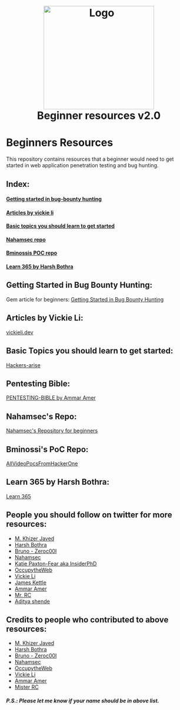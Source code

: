 <h1 align="center">
  <br>
  <a href="https://github.com/HACKE-RC/beginners-resources"><img src="https://beeimg.com/images/l09057016821.png" alt="Logo" width="300" height="280"></a>
  <br>
  Beginner resources v2.0
  <br>
</h1>

# Beginners Resources
This repository contains resources that a beginner would need to get started in web application penetration testing and bug hunting.

## Index:
#### [Getting started in bug-bounty hunting](https://github.com/kushagrasarathe/beginners-resources#getting-started-in-bug-bounty-hunting)
#### [Articles by vickie li](https://github.com/kushagrasarathe/beginners-resources#articles-by-vickie-li)
#### [Basic topics you should learn to get started](https://github.com/kushagrasarathe/beginners-resources#basic-topics-you-should-learn-to-get-started)
#### [Nahamsec repo](https://github.com/kushagrasarathe/beginners-resources#nahamsec-repo)
#### [Bminossis POC repo](https://github.com/kushagrasarathe/beginners-resources#bminossis-poc-repo)
#### [Learn 365 by Harsh Bothra](https://github.com/kushagrasarathe/beginners-resources#learn-365-by-harsh-bothra)


## Getting Started in Bug Bounty Hunting:
Gem article for beginners:
[Getting Started in Bug Bounty Hunting](https://whoami.securitybreached.org/2019/06/03/guide-getting-started-in-bug-bounty-hunting/)

## Articles by Vickie Li:
[vickieli.dev](https://vickieli.dev/)

## Basic Topics you should learn to get started:
[Hackers-arise](https://www.hackers-arise.com/getting-started) 

## Pentesting Bible:
[PENTESTING-BIBLE by Ammar Amer](https://github.com/blaCCkHatHacEEkr/PENTESTING-BIBLE)

## Nahamsec's Repo:
[Nahamsec's Repository for beginners](https://github.com/nahamsec/Resources-for-Beginner-Bug-Bounty-Hunters)

## Bminossi's PoC Repo:
[AllVideoPocsFromHackerOne](https://github.com/bminossi/AllVideoPocsFromHackerOne)

## Learn 365 by Harsh Bothra:
[Learn 365](https://github.com/harsh-bothra/learn365)


## People you should follow on twitter for more resources:
- [M. Khizer Javed](https://twitter.com/KHIZER_JAVED47)
- [Harsh Bothra](https://twitter.com/harshbothra_)
- [Bruno - Zeroc00I](https://twitter.com/zeroc00I)
- [Nahamsec](https://twitter.com/NahamSec)
- [Katie Paxton-Fear aka InsiderPhD](https://twitter.com/InsiderPhD)
- [OccupytheWeb](https://twitter.com/three_cube)
- [Vickie Li](https://twitter.com/vickieli7)
- [James Kettle](https://twitter.com/albinowax)
- [Ammar Amer](https://twitter.com/cry__pto)
- [Mr. RC](https://twitter.com/coder_rc)
- [Aditya shende](https://twitter.com/ADITYASHENDE17) 

## Credits to people who contributed to above resources: 
- [M. Khizer Javed](https://twitter.com/KHIZER_JAVED47)
- [Harsh Bothra](https://twitter.com/harshbothra_)
- [Bruno - Zeroc00I](https://twitter.com/zeroc00I)
- [Nahamsec](https://twitter.com/NahamSec)
- [OccupytheWeb](https://twitter.com/three_cube)
- [Vickie Li](https://twitter.com/vickieli7)
- [Ammar Amer](https://twitter.com/cry__pto)
- [Mister RC](https://twitter.com/coder_rc)

##### P.S.: Please let me know if your name should be in above list.
